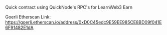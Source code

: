 Quick contract using QuickNode's RPC's for LearnWeb3 Earn

Goerli Etherscan Link: https://goerli.etherscan.io/address/0xD0C45edc9E59EE985CE8BD09f041E6F91482E1dA
